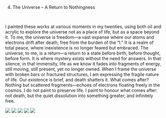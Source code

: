 4. The Universe – A Return to Nothingness
<br/>

I painted these works at various moments in my twenties, using both oil and acrylic to explore the universe not as a place of life, but as a space beyond it. To me, the universe is freedom—a vast expanse where our atoms and electrons drift after death, free from the burden of the “I.” It is a realm of total peace, where inexistence is no longer feared but embraced.
The universe, to me, is a return—a return to a state before birth, before thought, before form. It is where mystery exists without the need for answers. In that silence, in that immensity, life as we know it fades into fragments of energy, still moving, still present, yet no longer owned.
When I frame the universe with broken bars or fractured structures, I am expressing the fragile nature of life. Our existence is brief, and death shatters it. What comes after? Nothing but scattered fragments—echoes of electrons floating freely in the cosmos. I do not paint to preserve life. I paint to honour what comes after: not death, but the quiet dissolution into something greater, and infinitely free.

![](42.jpeg)
![](43.jpeg)
![](44.jpeg)
![](45.jpeg)
![](46.jpeg)


